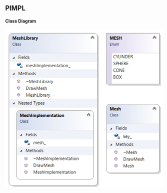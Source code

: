 ## PIMPL

#### Class Diagram 
![Class Diagram](https://github.com/jayavardhanravi/DesignPatterns/blob/master/PIMPL/ClassDiagram.png)